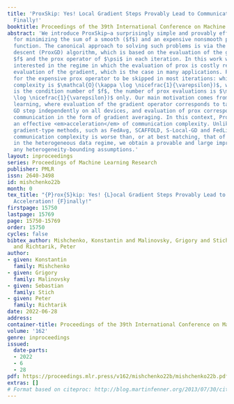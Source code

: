 ```yaml
---
title: 'ProxSkip: Yes! Local Gradient Steps Provably Lead to Communication Acceleration!
  Finally!'
booktitle: Proceedings of the 39th International Conference on Machine Learning
abstract: 'We introduce ProxSkip—a surprisingly simple and provably efficient method
  for minimizing the sum of a smooth ($f$) and an expensive nonsmooth proximable ($\psi$)
  function. The canonical approach to solving such problems is via the proximal gradient
  descent (ProxGD) algorithm, which is based on the evaluation of the gradient of
  $f$ and the prox operator of $\psi$ in each iteration. In this work we are specifically
  interested in the regime in which the evaluation of prox is costly relative to the
  evaluation of the gradient, which is the case in many applications. ProxSkip allows
  for the expensive prox operator to be skipped in most iterations: while its iteration
  complexity is $\mathcal{O}(\kappa \log \nicefrac{1}{\varepsilon})$, where $\kappa$
  is the condition number of $f$, the number of prox evaluations is $\mathcal{O}(\sqrt{\kappa}
  \log \nicefrac{1}{\varepsilon})$ only. Our main motivation comes from federated
  learning, where evaluation of the gradient operator corresponds to taking a local
  GD step independently on all devices, and evaluation of prox corresponds to (expensive)
  communication in the form of gradient averaging. In this context, ProxSkip offers
  an effective <em>acceleration</em> of communication complexity. Unlike other local
  gradient-type methods, such as FedAvg, SCAFFOLD, S-Local-GD and FedLin, whose theoretical
  communication complexity is worse than, or at best matching, that of vanilla GD
  in the heterogeneous data regime, we obtain a provable and large improvement without
  any heterogeneity-bounding assumptions.'
layout: inproceedings
series: Proceedings of Machine Learning Research
publisher: PMLR
issn: 2640-3498
id: mishchenko22b
month: 0
tex_title: "{P}rox{S}kip: Yes! {L}ocal Gradient Steps Provably Lead to Communication
  Acceleration! {F}inally!"
firstpage: 15750
lastpage: 15769
page: 15750-15769
order: 15750
cycles: false
bibtex_author: Mishchenko, Konstantin and Malinovsky, Grigory and Stich, Sebastian
  and Richtarik, Peter
author:
- given: Konstantin
  family: Mishchenko
- given: Grigory
  family: Malinovsky
- given: Sebastian
  family: Stich
- given: Peter
  family: Richtarik
date: 2022-06-28
address:
container-title: Proceedings of the 39th International Conference on Machine Learning
volume: '162'
genre: inproceedings
issued:
  date-parts:
  - 2022
  - 6
  - 28
pdf: https://proceedings.mlr.press/v162/mishchenko22b/mishchenko22b.pdf
extras: []
# Format based on citeproc: http://blog.martinfenner.org/2013/07/30/citeproc-yaml-for-bibliographies/
---
```

